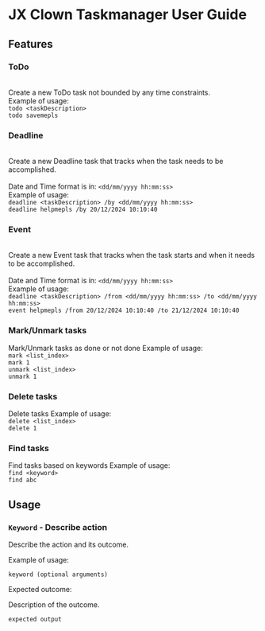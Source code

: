 # JX Clown Taskmanager User Guide

## Features 

### ToDo

<br>Create a new ToDo task not bounded by any time constraints.</br>
Example of usage: 
<br>`todo <taskDescription>`</br>
`todo savemepls`

### Deadline

<br>Create a new Deadline task that tracks when the task needs to be accomplished.</br>
<br>Date and Time format is in: `<dd/mm/yyyy hh:mm:ss>`</br>
Example of usage: 
<br>`deadline <taskDescription> /by <dd/mm/yyyy hh:mm:ss>`</br>
`deadline helpmepls /by 20/12/2024 10:10:40`

### Event

<br>Create a new Event task that tracks when the task starts and when it needs to be accomplished.</br>
<br>Date and Time format is in: `<dd/mm/yyyy hh:mm:ss>`</br>
Example of usage: 
<br>`deadline <taskDescription> /from <dd/mm/yyyy hh:mm:ss> /to <dd/mm/yyyy hh:mm:ss>`</br>
`event helpmepls /from 20/12/2024 10:10:40 /to 21/12/2024 10:10:40`

### Mark/Unmark tasks

Mark/Unmark tasks as done or not done
Example of usage: 
<br>`mark <list_index>`</br>
`mark 1`
<br>`unmark <list_index>`</br>
`unmark 1`

### Delete tasks

Delete tasks
Example of usage: 
<br>`delete <list_index>`</br>
`delete 1`

### Find tasks

Find tasks based on keywords
Example of usage: 
<br>`find <keyword>`</br>
`find abc`

## Usage

### `Keyword` - Describe action

Describe the action and its outcome.

Example of usage: 

`keyword (optional arguments)`

Expected outcome:

Description of the outcome.

```
expected output
```
